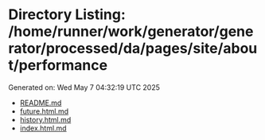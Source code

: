 # Directory Listing: /home/runner/work/generator/generator/processed/da/pages/site/about/performance
Generated on: Wed May  7 04:32:19 UTC 2025

- [README.md](README.md)
- [future.html.md](future.html.md)
- [history.html.md](history.html.md)
- [index.html.md](index.html.md)
